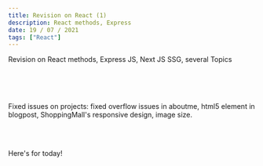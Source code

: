```yaml
---
title: Revision on React (1)
description: React methods, Express 
date: 19 / 07 / 2021
tags: ["React"]
---
```

<p>Revision on React methods, Express JS, Next JS SSG, several Topics</p>

<br/><br/><br/>
<p>Fixed issues on projects: fixed overflow issues in aboutme, html5 element in blogpost, ShoppingMall's responsive design, image size.</p>
<br/><br/>
<p>Here's for today!</p>
